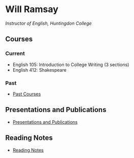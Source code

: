 # Will Ramsay

*Instructor of English, Huntingdon College*

## Courses

### Current
* English 105: Introduction to College Writing (3 sections)
* English 412: Shakespeare

### Past

* [Past Courses](./past_courses.html)

## Presentations and Publications

* [Presentations and Publications](./presentations_and_publications.html)

## Reading Notes

* [Reading Notes](./reading_notes)
